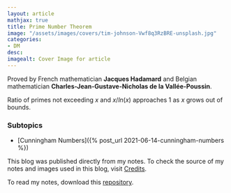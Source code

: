 ```yaml
---
layout: article
mathjax: true
title: Prime Number Theorem
image: "/assets/images/covers/tim-johnson-Vwf8q3RzBRE-unsplash.jpg"
categories:
- DM
desc:   
imagealt: Cover Image for article
---
```


Proved by French mathematician <b>Jacques Hadamard</b> and Belgian mathematician <b>Charles-Jean-Gustave-Nicholas de la Vallée-Poussin</b>.

Ratio of primes not exceeding $x$ and $x / ln(x)$ approaches 1 as $x$ grows out of bounds.

























































































































































































































































































































































































































### Subtopics
- [Cunningham Numbers]({% post_url 2021-06-14-cunningham-numbers %})

This blog was published directly from my notes.
To check the source of my notes and images used in this blog, visit <a href="/credits.html" target="_blank">Credits</a>.

To read my notes, download this <a href="https://github.com/bovem/CS" target="blank">repository</a>.
